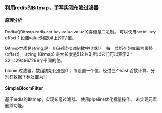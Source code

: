 
### 利用redis的Bitmap，手写实现布隆过滤器

#### 原理分析
Redis的Bitmap
redis.set key value  value的存储是二进制。
可以使用setbit key offset 1 设置value对应bit上的0\1值。

Bitmap本质是string,是一串连续的2进制数字(0或1) ，每一位所在的位置为偏移(offset)。
string (Bitmap) 最大长度是512 MB,所以它们可以表示2 ^ 32=4294967296个不同的位。

bloom 过滤器，数组初始化全是0；
每设置一个值，经过三个hash函数计算，分别在数据下标处置为1；


#### SimpleBloomFilter
基于redis的Bitmap，实现布隆过滤器。
使用pipeline优化批量操作。
未实现元素删除功能。
